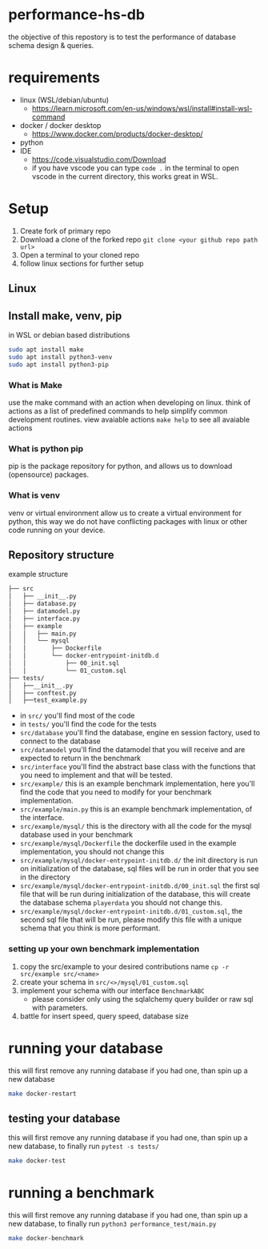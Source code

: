 # performance-hs-db
the objective of this repostory is to test the performance of database schema design & queries.

# requirements
- linux (WSL/debian/ubuntu)
    - https://learn.microsoft.com/en-us/windows/wsl/install#install-wsl-command
- docker / docker desktop
    - https://www.docker.com/products/docker-desktop/
- python
- IDE
    - https://code.visualstudio.com/Download
    - if you have vscode you can type `code .` in the terminal to open vscode in the current directory, this works great in WSL.

# Setup
1. Create fork of primary repo
2. Download a clone of the forked repo `git clone <your github repo path url>`
3. Open a terminal to your cloned repo
4. follow linux sections for further setup

## Linux
## Install make, venv, pip
in WSL or debian based distributions
```sh
sudo apt install make
sudo apt install python3-venv
sudo apt install python3-pip
```
###  What is Make
use the make command with an action when developing on linux. think of actions as a list of predefined commands to help simplify common development routines.
view avaiable actions
`make help` to see all avaiable actions
### What is python pip
pip is the package repository for python, and allows us to download (opensource) packages.
###  What is venv
venv or virtual environment allow us to create a virtual environment for python, this way we do not have conflicting packages with linux or other code running on your device.

## Repository structure
example structure
```sh
├── src
│   ├── __init__.py
│   ├── database.py
│   ├── datamodel.py
│   ├── interface.py
│   ├── example
│   │   ├── main.py
│   │   └── mysql
│   │       ├── Dockerfile
│   │       └── docker-entrypoint-initdb.d
│   │           ├── 00_init.sql
│   │           └── 01_custom.sql
├── tests/
│   ├──__init__.py
│   ├── conftest.py
│   ├──test_example.py
```
- in `src/` you'll find most of the code
- in `tests/` you'll find the code for the tests
- `src/database` you'll find the database, engine en session factory, used to connect to the database
- `src/datamodel` you'll find the datamodel that you will receive and are expected to return in the benchmark
- `src/interface` you'll find the abstract base class with the functions that you need to implement and that will be tested.
- `src/example/` this is an example benchmark implementation, here you'll find the code that you need to modify for your benchmark implementation.
- `src/example/main.py` this is an example benchmark implementation, of the interface.
- `src/example/mysql/` this is the directory with all the code for the mysql database used in your benchmark
- `src/example/mysql/Dockerfile` the dockerfile used in the example implementation, you should not change this
- `src/example/mysql/docker-entrypoint-initdb.d/` the init directory is run on initialization of the database, sql files will be run in order that you see in the directory
- `src/example/mysql/docker-entrypoint-initdb.d/00_init.sql` the first sql file that will be run during initialization of the database, this will create the database schema `playerdata` you should not change this.
- `src/example/mysql/docker-entrypoint-initdb.d/01_custom.sql`, the second sql file that will be run, please modify this file with a unique schema that you think is more performant.
### setting up your own benchmark implementation
1. copy the src/example to your desired contributions name `cp -r src/example src/<name>`
2. create your schema in `src/<>/mysql/01_custom.sql`
3. implement your schema with our interface `BenchmarkABC`
    - please consider only using the sqlalchemy query builder or raw sql with parameters.
3. battle for insert speed, query speed, database size


# running your database
this will first remove any running database if you had one, than spin up a new database
```sh
make docker-restart
```

## testing your database
this will first remove any running database if you had one, than spin up a new database, to finally run `pytest -s tests/`
```sh
make docker-test
```
# running a benchmark
this will first remove any running database if you had one, than spin up a new database, to finally run `python3 performance_test/main.py`
```sh
make docker-benchmark
```